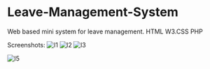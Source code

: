 # Leave-Management-System

Web based mini system for leave management.
HTML W3.CSS PHP

Screenshots:
![l1](https://user-images.githubusercontent.com/29349064/58620935-1bb02e80-82ea-11e9-9505-f51da6af79e8.jpg)
![l2](https://user-images.githubusercontent.com/29349064/58620936-1c48c500-82ea-11e9-861f-d8e57aaabd6f.jpg)
![l3](https://user-images.githubusercontent.com/29349064/58620937-1c48c500-82ea-11e9-931d-5de8e3db82c0.jpg)

![l5](https://user-images.githubusercontent.com/29349064/58621399-1e5f5380-82eb-11e9-8d87-da1f4b0a19cd.jpg)
